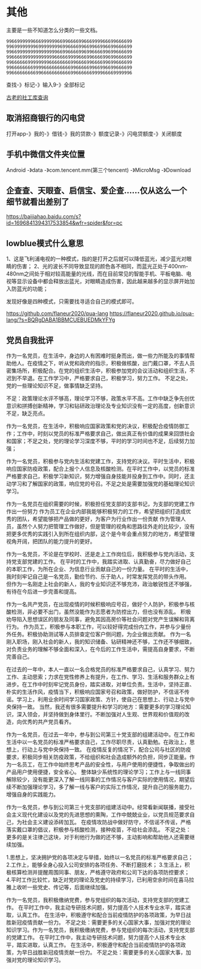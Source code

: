 # 其他

主要是一些不知道怎么分类的一些文档。
```
99669999996669999996699666699666999966699666699
99699999999699999999699666699669966996699666699
99669999999999999996699666699699666699699666699
99666699999999999966666999966699666699699666699
99666666999999996666666699666699666699699666699
99666666669999666666666699666669966996699666699
99666666666996666666666699666666999966669999996
```
查找-》标记-》输入9-》全部标记

[古老的社工库查询](http://site3.sjk.space/)



## 取消招商银行的闪电贷
打开app-》我的-》借钱-》我的贷款-》额度记录-》闪电贷额度-》关闭额度

## 手机中微信文件夹位置
Android -》data -》com.tencent.mm(第三个tencent) -》MicroMsg -》Download

## 企查查、天眼查、启信宝、爱企查……仅从这么一个细节就看出差别了
https://baijiahao.baidu.com/s?id=1696841394317533854&wfr=spider&for=pc

## lowblue模式什么意思
1、这是飞利浦电视的一种模式，指的是打开之后就可以降低蓝光，减少蓝光对眼睛的伤害；
2、光的波长不同导致显现的颜色各不相同，而蓝光正处于400nm-480nm之间处于相对较高能量的光线，而在目前常见的智能手机、平板电脑、电视等显示设备中都会释放出蓝光，对眼睛造成伤害，因此越来越多的显示屏开始加入防蓝光的功能；

发现好像是四种模式，只需要找寻适合自己的模式即可。



https://github.com/flaneur2020/pua-lang
https://flaneur2020.github.io/pua-lang/?s=BQRgDABA1BBMCUEBUEDMkYFYg



## 党员自我批评

作为一名党员，在生活中，身边的人有困难时挺身而出，做一些力所能及的事情帮助他人。在疫情之下，听从党和政府的指示，积极做核酸，出门戴口罩，不去人员密集场所，积极配合。在党的组织生活中，积极参加党的会议活动和组织生活，不迟到不早退。在工作学习中，严格要求自己，积极学习，努力工作。
不足之处，党的一些理论知识不足，做事情缺乏坚持。


不足：政策理论水评不够高，理论学习不够，政策水平不高。工作中缺乏争先创优意识和拼搏创新精神，学习和钻研政治理论及专业知识没有一定的高度，创新意识不足，缺乏亮点。


作为一名党员，在生活中，积极响应国家政策和党的决议，积极配合疫情防御工作；工作中，时刻以党员的标准严格要求自己，做出真正有价值的成果来回馈社会和国家；不足之处，党的理论学习深度不够，平时的学习时间也不足，后续努力加强；

作为一名党员，积极参与党内生活和党建工作，支持党的决议。平时生活中，积极响应国家防疫政策，配合上报个人信息及核酸检测。在平时工作中，以党员的标准严格要求自己，积极学习新知识，努力增强自身技能并投身到工作中。同时，还主动学习和了解国家的政策，响应党的号召。不足之处是需要加强党的基础理论知识学习。

作为一名党员在组织需要的时候，积极担任党支部的支部书记，为支部的党建工作作出一份努力
作为员工在企业内部我能够积极努力的工作，希望把组织打造成优秀的团队，希望能够把产品做的更好，为客户为行业作出一份贡献
作为管理人员，虽然个人努力把管理工作做好，但是管理的视角和思路往外走的比较少，没有把更多优秀的实践引入到所在组织内部，这个是今年会重点努力的地方，希望管理视角开阔，把团队的能力提升的更好。

作为一名党员，不论是在学校时、还是走上工作岗位后，我积极参与党内活动，支持党支部党建的工作。
在平时的工作中，我踏实进取、认真勤奋，尽力做好自己的本职工作，为所在企业、为信息行业贡献自己的一份力量。
在平时的生活中，我时刻牢记自己是一名党员，勤俭节约、乐于助人，时常发挥党员的带头作用。
但作为一名刚走上社会的新人，我的专业知识还不够充沛，政治敏锐性还不够强，有待在今后进一步完善和提高。

作为一名共产党员，在出现疫情的时候积极响应号召，做好个人防护，积极参与核酸检测，非必要不出门，虽然没能作为志愿者为防控出力，但也没有添乱。
积极劝导陷入思想误区的朋友及同事，避免其因高房价等社会问题对党产生误解和背离行为。
作为员工，积极参与本职工作，可以较好得完成份内工作，并参与少量份外任务。积极协助测试等人员排查定位客户侧问题，为企业做出贡献。
作为一名刚入职场，刚入社会的新人，我的知识储备、钻研精神还不够，工作还不够细致，对负责业务的理解不够全面和深入，在今后的工作生活中，需提高自身要求，不断完善自己。

在过去的一年中，本人一直以一名合格党员的标准严格要求自己，认真学习、努力工作、主动思索；力求在党性修养上有提升，在工作、学习、生活和服务群众上有进步。在工作中时刻牢记党员身份，踏实进取，对单位负责。生活中，坚持正直、朴实的生活作风，疫情当下，积极响应国家号召和政策，做好防护，不信谣不传谣。学习上，利用业余时间学习国家政策、方针，使自己在思想上、行动上与党中央保持一致。
当然，我还有很多需要提升和学习的地方：需要更多的学习理论知识，深入领会，并坚持做到身体里行。不断加强对人生观、世界观和价值观的改造，向优秀的共产党员看齐。

作为一名党员，在过去一年中，参与到公司第三十党支部的组建活动中。在工作和生活中以一名党员的标准严格要求自己，工作尽职尽责，认真勤勉。在政治上，思想上，行动上与党中央保持一致。
在疫情反复的情况下，配合公司与社区的防疫要求，积极同步相关防疫政策，不给组织和社会造成额外的负担，同步正能量。作为一名员工，在工作中始终思考产品的安全性，与用户使用的便捷性，争取做出的产品用户使用便捷，安全省心。
整体缺少系统性的理论学习；工作上与一线同事解除较少，没有能更深入了解一线同事的工作情况与客户实际的使用情况，期望后续不断加强理论学习，多了解一线与客户的实际工作情况，提升自己的服务能力，增强自身的实践能力。

作为一名党员，参与到公司第三十党支部的组建活动中。经常看新闻联播，接受社会主义现代化建设以及党的先进思想的熏陶，工作中兢兢业业，以党员规范要求自己，为社会主义建设添砖加瓦。
在疫情攻防战中做好防守，不信谣不传谣，严格落实戴口罩的倡议，积极参与核酸检测，接种疫苗，不给社会添乱。
不足之处：更多的是关注律己这块，对于利他行为做的还不够，主动影响和帮助他人还需要继续加强。

1.思想上，坚决拥护党的各项决定与举措，始终以一名党员的标准严格要求自己；
2.工作上，能够全身心投入公司安排的各项任务、不断打磨技术；
3.生活上，积极核算检测并提醒周围同事、朋友，严格遵守政府和公司下达的各项防控要求；
4.平时工作比较忙，缺乏对党的理论及党史的持续学习，已利用空余时间在喜马拉雅上收听一些党史、传记等，后面继续加强。


作为一名党员，我积极缴纳党费，参与党组织的每次活动，支持党支部的党建工作。
在平时工作中，我主动专研技术问题，努力提高个人技术专业水平，踏实进取，认真工作。
在生活中，积极遵守和配合当前疫情防护的各项政策，为早日战胜新冠疫情贡献一份力。
不足之处：需要更多的关心国家大事，加强对党的理论知识学习。作为一名党员，我积极缴纳党费，参与党组织的每次活动，支持党支部的党建工作。
在平时工作中，我主动专研技术问题，努力提高个人技术专业水平，踏实进取，认真工作。
在生活中，积极遵守和配合当前疫情防护的各项政策，为早日战胜新冠疫情贡献一份力。
不足之处：需要更多的关心国家大事，加强对党的理论知识学习。